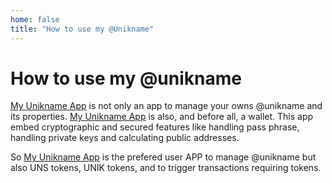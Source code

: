 ```yaml
---
home: false
title: "How to use my @Unikname"
---
```


# How to use my @unikname

[My Unikname App](https://my.unikname.app/) is not only an app to manage your owns @unikname and its properties. [My Unikname App](https://my.unikname.app/) is also, and before all, a wallet. This app embed cryptographic and secured features like handling pass phrase, handling private keys and calculating public addresses. 

So [My Unikname App](https://my.unikname.app/) is the prefered user APP to manage @unikname but also UNS tokens, UNIK tokens, and to trigger transactions requiring tokens.

